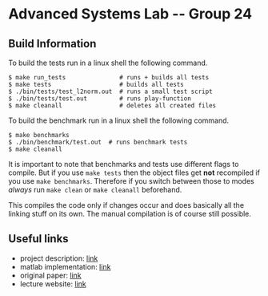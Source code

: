 # Advanced Systems Lab -- Group 24

## Build Information

To build the tests run in a linux shell the following command.
```shell
$ make run_tests               # runs + builds all tests
$ make tests                   # builds all tests
$ ./bin/tests/test_l2norm.out  # runs a small test script
$ ./bin/tests/test.out         # runs play-function
$ make cleanall                # deletes all created files
```
To build the benchmark run in a linux shell the following command.
```shell
$ make benchmarks
$ ./bin/benchmark/test.out  # runs benchmark tests
$ make cleanall
```

It is important to note that benchmarks and tests use different flags to compile.
But if you use `make tests` then the object files get **not** recompiled if you use `make benchmarks`.
Therefore if you switch between those to modes *always* run `make clean` or `make cleanall` beforehand. 


This compiles the code only if changes occur and does basically all the linking stuff on its own.
The manual compilation is of course still possible.

## Useful links

- project description: [link](https://acl.inf.ethz.ch/teaching/fastcode/2023/project/project-ideas/Image-Quilting.pdf)
- matlab implementation: [link](https://jmecom.github.io/projects/computational-photography/texture-synthesis/)
- original paper: [link](http://graphics.cs.cmu.edu/people/efros/research/quilting/quilting.pdf)
- lecture website: [link](https://acl.inf.ethz.ch/teaching/fastcode/2023/)
